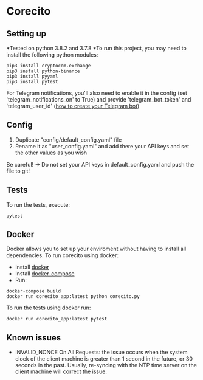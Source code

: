# Corecito

## Setting up

*Tested on python 3.8.2 and 3.7.8
*To run this project, you may need to install the following python modules:

```
pip3 install cryptocom.exchange
pip3 install python-binance
pip3 install pyyaml
pip3 install pytest
```

For Telegram notifications, you'll also need to enable it in the config (set 'telegram_notifications_on' to True) and provide 'telegram_bot_token' and 'telegram_user_id' ([how to create your Telegram bot](https://medium.com/@ManHay_Hong/how-to-create-a-telegram-bot-and-send-messages-with-python-4cf314d9fa3e))

## Config

1. Duplicate "config/default_config.yaml" file
2. Rename it as "user_config.yaml" and add there your API keys and set the other values as you wish

Be careful! -> Do not set your API keys in default_config.yaml and push the file to git!

## Tests
To run the tests, execute:
```
pytest
```

## Docker
Docker allows you to set up your enviroment without having to install all dependencies.
To run corecito using docker:
- Install [docker](https://docs.docker.com/get-docker/)
- Install [docker-compose](https://docs.docker.com/compose/install/)
- Run:
```
docker-compose build
docker run corecito_app:latest python corecito.py
```

To run the tests using docker run:
```
docker run corecito_app:latest pytest
```

## Known issues

* INVALID_NONCE On All Requests: the issue occurs when the system clock of the client machine is greater than 1 second in the future, or 30 seconds in the past. Usually, re-syncing with the NTP time server on the client machine will correct the issue.
